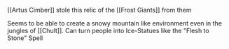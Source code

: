 [[Artus Cimber]] stole this relic of the [[Frost Giants]] from them

Seems to be able to create a snowy mountain like environment even in the jungles of [[Chult]].
Can turn people into Ice-Statues like the "Flesh to Stone" Spell